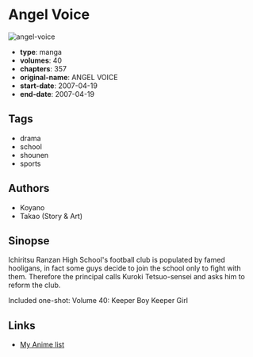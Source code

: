 # Angel Voice

![angel-voice](https://cdn.myanimelist.net/images/manga/1/138559.jpg)

-   **type**: manga
-   **volumes**: 40
-   **chapters**: 357
-   **original-name**: ANGEL VOICE
-   **start-date**: 2007-04-19
-   **end-date**: 2007-04-19

## Tags

-   drama
-   school
-   shounen
-   sports

## Authors

-   Koyano
-   Takao (Story & Art)

## Sinopse

Ichiritsu Ranzan High School's football club is populated by famed hooligans, in fact some guys decide to join the school only to fight with them. Therefore the principal calls Kuroki Tetsuo-sensei and asks him to reform the club.

Included one-shot:
Volume 40: Keeper Boy Keeper Girl

## Links

-   [My Anime list](https://myanimelist.net/manga/20806/Angel_Voice)

